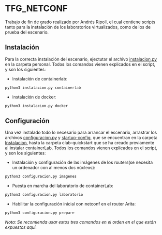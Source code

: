 # TFG_NETCONF
Trabajo de fin de grado realizado por Andrés Ripoll, el cual contiene scripts tanto para la instalación de los laboratorios virtualizados, como de los de prueba del escenario.

## Instalación
Para la correcta instalación del escenario, ejectutar el archivo [instalacion.py](https://github.com/andresripoll/TFG_NETCONF/blob/main/Instalacion/instalacion.py) en la carpeta personal. Todos los comandos vienen explicados en el script, y son los siguientes:

* Instalación de containerlab:
```bash
python3 instalacion.py containerlab
```

* Instalación de docker:
```bash
python3 instalacion.py docker
```

## Configuración
Una vez instalado todo lo necesario para arrancar el escenario, arrastrar los archivos [configuracion.py](https://github.com/andresripoll/TFG_NETCONF/blob/main/Instalacion/configuracion.py) y [startup-config](https://github.com/andresripoll/TFG_NETCONF/blob/main/Instalacion/startup-config), que se encuentran en la carpeta [Instalacion](https://github.com/andresripoll/TFG_NETCONF/tree/main/Instalacion), hasta la carpeta clab-quickstart que se ha creado previamente al instalar containerLab. Todos los comandos vienen explicados en el script, y son los siguientes:

* Instalación y configuración de las imágenes de los routers(se necesita un ordenador con al menos dos núcleos):
```bash
python3 configuracion.py imagenes
```

* Puesta en marcha del laboratorio de containerLab:
```bash
python3 configuracion.py laboratorio
```

* Habilitar la configuración inicial con netconf en el router Arita:
```bash
python3 configuracion.py prepare
```
*Nota: Se recomienda usar estos tres comandos en el orden en el que están expuestos aquí.*
